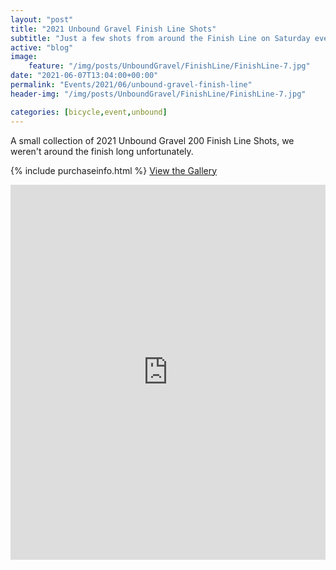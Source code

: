 ```yaml
---
layout: "post"
title: "2021 Unbound Gravel Finish Line Shots"
subtitle: "Just a few shots from around the Finish Line on Saturday evening"
active: "blog"
image:
    feature: "/img/posts/UnboundGravel/FinishLine/FinishLine-7.jpg"
date: "2021-06-07T13:04:00+00:00"
permalink: "Events/2021/06/unbound-gravel-finish-line"
header-img: "/img/posts/UnboundGravel/FinishLine/FinishLine-7.jpg"

categories: [bicycle,event,unbound]
---
```


A small collection of 2021 Unbound Gravel 200 Finish Line Shots, we weren't around the finish long unfortunately. 

{% include purchaseinfo.html %}
[View the Gallery](https://photos.rainbowmarks.com/2021/Bikes/Unbound-Gravel-2021/2021-Unbound-Gravel-Finish-Line-Shots)

<iframe src="https://photos.rainbowmarks.com/frame/slideshow?key=DvVbwJ&speed=3&transition=fade&autoStart=1&captions=0&navigation=0&playButton=0&randomize=0&transitionSpeed=2" width="100%" height="600" frameborder="no" scrolling="no"></iframe>